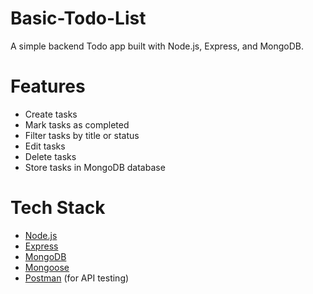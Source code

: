 ﻿# Basic-Todo-List
A simple backend Todo app built with Node.js, Express, and MongoDB.

# Features
- Create tasks
- Mark tasks as completed
- Filter tasks by title or status
- Edit tasks
- Delete tasks
- Store tasks in MongoDB database

# Tech Stack
- [Node.js](https://nodejs.org/)
- [Express](https://expressjs.com/)
- [MongoDB](https://www.mongodb.com/)
- [Mongoose](https://mongoosejs.com/)
- [Postman](https://www.postman.com/) (for API testing)

